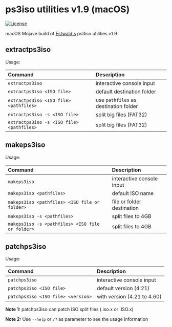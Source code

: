 # ps3iso utilities v1.9 (macOS)
[![License](https://img.shields.io/github/license/bucanero/ps3iso-utils.svg)](./LICENSE)

macOS Mojave build of [Estwald's](https://github.com/Estwald) ps3iso utilities v1.9

## extractps3iso

Usage:

| Command | Description |
| :----- | :------ |
`extractps3iso`                           | interactive console input
`extractps3iso <ISO file>`                | default destination folder
`extractps3iso <ISO file> <pathfiles>`    | use `pathfiles` as destination folder
`extractps3iso -s <ISO file>`             | split big files (FAT32)
`extractps3iso -s <ISO file> <pathfiles>` | split big files (FAT32)

## makeps3iso

Usage:

| Command | Description |
| :----- | :------ |
`makeps3iso`                                     | interactive console input
`makeps3iso <pathfiles>`                         | default ISO name
`makeps3iso <pathfiles> <ISO file or folder>`    | file or folder destination
`makeps3iso -s <pathfiles>`                      | split files to 4GB
`makeps3iso -s <pathfiles> <ISO file or folder>` | split files to 4GB

## patchps3iso

Usage:

| Command | Description |
| :----- | :------ |
`patchps3iso`                       | interactive console input
`patchps3iso <ISO file>`            | default version (4.21)
`patchps3iso <ISO file> <version>`  | with version (4.21 to 4.60)

**Note 1:** patchps3iso can patch ISO split files (.iso.x or .ISO.x)

**Note 2:** Use `--help` or `/?` as parameter to see the usage information
